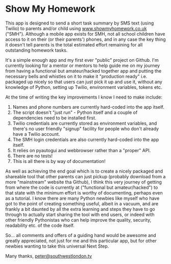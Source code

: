 # Show My Homework

This app is designed to send a short task summary by SMS text (using Twilio) to parents and/or child using www.showmyhomework.co.uk ("SMH").  Although a mobile app exists for SMH, not all school children have access to it on their (or their parents') phones, and in any case the key thing it doesn't tell parents is the total estimated effort remaining for all outstanding homework tasks.

It's a simple enough app and my first ever "public" project on Github.  I'm currently looking for a mentor or mentors to help guide me on my journey from having a functional but amateur/hacked together app and putting the necessary bells and whistles on it to make it "production ready" i.e. packaged up nicely so that users can just pick it up and use it, without any knowledge of Python, setting up Twilio, environment variables, tokens etc.

At the time of writing the key improvements I know I need to make include:

1) Names and phone numbers are currently hard-coded into the app itself.
2) The script doesn't "just run" - Python itself and a couple of dependencies need to be installed first.
3) Twilio credentials are currently stored as environment variables, and there's no user friendly "signup" facility for people who don't already have a Twilio account.
4) The SMH login credentials are also currently hard-coded into the app itself.
5) It relies on pyautogui and webbrowser rather than a "proper" API.
6) There are no tests!
7) This is all there is by way of documentation!

As well as achieving the end goal which is to create a nicely packaged and shareable tool that other parents can just pickup (probably download from a more "mainstream" website tha Github), I think this very journey of getting from where the code is currently at ("functional but amateur/hacked") to that state with the minimum effort is worthy of documenting, perhaps even as a tutorial.  I know there are many Python newbies like myself who have got to the point of creating something useful, albeit in a vacuum, and are frankly a bit daunted by all the extra learning and steps they have to go through to actually start sharing the tool with end users, or indeed with other friendly Pythonistas who can help improve the quality, security, readability etc. of the code itself.

So... all comments and offers of a guiding hand would be awesome and greatly appreciated, not just for me and this particular app, but for other newbies wanting to take this universal Next Step.

Many thanks,
peter@southwestlondon.tv
